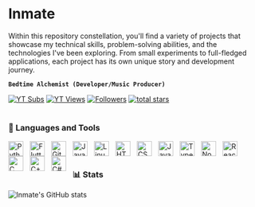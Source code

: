 # Inmate

Within this repository constellation, you'll find a variety of projects that showcase my technical skills, problem-solving abilities, and the technologies I've been exploring. From small experiments to full-fledged applications, each project has its own unique story and development journey.

**`Bedtime Alchemist (Developer/Music Producer)`**

<p align="left">
  <a href="https://www.youtube.com/channel/UC4jFjK9kADqSa3o0FZzjwZw?sub_confirmation=1">
    <img alt="YT Subs" title="Subscribe to my YouTube channel" src="https://custom-icon-badges.demolab.com/youtube/channel/subscribers/UC4jFjK9kADqSa3o0FZzjwZw?color=%0b0b0b&label=SUBSCRIBE&logo=video&logoColor=white&style=for-the-badge&labelColor=CE4630"/></a>
  <a href="https://www.youtube.com/channel/UC4jFjK9kADqSa3o0FZzjwZw">
    <img alt="YT Views" title="YouTube views" src="https://custom-icon-badges.demolab.com/youtube/channel/views/UC4jFjK9kADqSa3o0FZzjwZw?color=%0b0b0b&logo=eye&logoColor=white&style=for-the-badge&labelColor=C79600"/></a>
  <a href="https://github.com/inmate1831?tab=followers">
    <img alt="Followers" title="Follow me on Github" src="https://custom-icon-badges.demolab.com/github/followers/inmate1831?color=f9744b&labelColor=0b0b0b&style=for-the-badge&logo=person-add&label=Follow&logoColor=white"/></a>
  <a href="https://github.com/inmate1831?tab=repositories&sort=stargazers">
    <img alt="total stars" title="Total stars on GitHub" src="https://custom-icon-badges.demolab.com/github/stars/inmate1831?color=d6c4b0&style=for-the-badge&labelColor=0b0b0b&logo=star&logoColor=white"/></a>
</p>

#

### 🧰 Languages and Tools
         
<img align="left" alt="Python" width="30px" style="padding-right:10px;" src="https://cdn.jsdelivr.net/gh/devicons/devicon/icons/python/python-plain.svg" />
<img align="left" alt="Flutter" width="30px" style="padding-right:10px;" src="https://cdn.jsdelivr.net/gh/devicons/devicon@latest/icons/flutter/flutter-original.svg" />
<img align="left" alt="Git" width="30px" style="padding-right:10px;" src="https://cdn.jsdelivr.net/gh/devicons/devicon/icons/git/git-original.svg" />
<img align="left" alt="Java" width="30px" style="padding-right:10px;" src="https://cdn.jsdelivr.net/gh/devicons/devicon/icons/java/java-original.svg"/>
<img align="left" alt="Linux" width="30px" style="padding-right:10px;" src="https://cdn.jsdelivr.net/gh/devicons/devicon/icons/linux/linux-original.svg" />
<img align="left" alt="HTML" width="30px" style="padding-right:10px;" src="https://cdn.jsdelivr.net/gh/devicons/devicon/icons/html5/html5-plain.svg" />
<img align="left" alt="CSS" width="30px" style="padding-right:10px;" src="https://cdn.jsdelivr.net/gh/devicons/devicon/icons/css3/css3-plain.svg" />
<img align="left" alt="JavaScript" width="30px" style="padding-right:10px;" src="https://cdn.jsdelivr.net/gh/devicons/devicon/icons/javascript/javascript-plain.svg" />
<img align="left" alt="TypeScript" width="30px" style="padding-right:10px;" src="https://cdn.jsdelivr.net/gh/devicons/devicon@latest/icons/typescript/typescript-original.svg" />
<img align="left" alt="NodeJS" width="30px" style="padding-right:10px;" src="https://cdn.jsdelivr.net/gh/devicons/devicon/icons/nodejs/nodejs-original.svg" />
<img align="left" alt="React" width="30px" style="padding-right:10px;" src="https://cdn.jsdelivr.net/gh/devicons/devicon/icons/react/react-original.svg" />
<img align="left" alt="C" width="30px" style="padding-right:10px;" src="https://cdn.jsdelivr.net/gh/devicons/devicon@latest/icons/c/c-original.svg" />
<img align="left" alt="C++" width="30px" style="padding-right:10px;" src="https://cdn.jsdelivr.net/gh/devicons/devicon@latest/icons/cplusplus/cplusplus-original.svg" />
<img align="left" alt="C#" width="30px" style="padding-right:10px;" src="https://cdn.jsdelivr.net/gh/devicons/devicon@latest/icons/csharp/csharp-original.svg" />
<br />

#

### 📊 Stats

![Inmate's GitHub stats](https://github-readme-stats.vercel.app/api?username=inmate1831&show_icons=true&theme=calm&bg_color=00000000)

#
